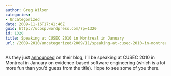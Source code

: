 ```yaml
---
author: Greg Wilson
categories:
- Uncategorized
date: 2009-11-16T17:41:46Z
guid: http://ucosp.wordpress.com/?p=1320
id: 1320
title: Speaking at CUSEC 2010 in Montreal in January
url: /2009-2010/uncategorized/2009/11/speaking-at-cusec-2010-in-montreal-in-january/
---
```


As they just [announced](http://2010.cusec.net/11-16/introducing-greg-wilson/) on their blog, I&#8217;ll be speaking at CUSEC 2010 in Montreal in January on evidence-based software engineering (which is a lot more fun than you&#8217;d guess from the title). Hope to see some of you there.